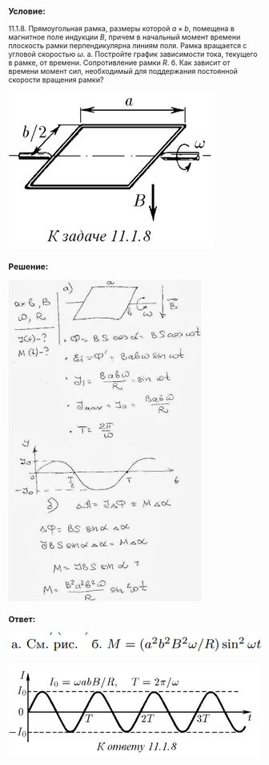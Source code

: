 ###  Условие: 

$11.1.8.$ Прямоугольная рамка, размеры которой $a×b$, помещена в магнитное поле индукции $B$, причем в начальный момент времени плоскость рамки перпендикулярна линиям поля. Рамка вращается с угловой скоростью $\omega$. а. Постройте график зависимости тока, текущего в рамке, от времени. Сопротивление рамки $R$. б. Как зависит от времени момент сил, необходимый для поддержания постоянной скорости вращения рамки? 

![|411x314, 67%](../../img/11.1.8/statement.png) 

###  Решение: 

![|386x640, 67%](../../img/11.1.8/1118.jpg) 

###  Ответ: 

![|563x50, 67%](../../img/11.1.8/ans1.png) 

![|787x296, 67%](../../img/11.1.8/ans2.png) 

